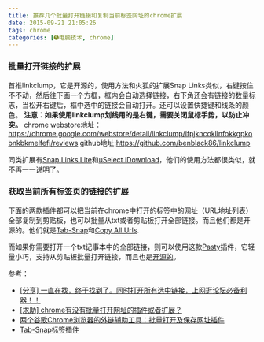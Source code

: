 ```yaml
---
title: 推荐几个批量打开链接和复制当前标签网址的chrome扩展
date: 2015-09-21 21:05:26
tags: chrome
categories: [➎电脑技术, chrome]
---
```

### 批量打开链接的扩展
首推linkclump，它是开源的，使用方法和火狐的扩展Snap Links类似，右键按住不不动，然后往下画一个方框，框内会自动选择链接，右下角还会有链接的数量标志，当松开右键后，框中选中的链接会自动打开。还可以设置快捷键和线条的颜色。
**注意：如果使用linkclump划线用的是右键，需要关闭鼠标手势，以防止冲突。**
chrome webstore地址：
<https://chrome.google.com/webstore/detail/linkclump/lfpjkncokllnfokkgpkobnkbkmelfefj/reviews>
github地址:<https://github.com/benblack86/linkclump>
<!--more-->
同类扩展有[Snap Links Lite][1]和[uSelect iDownload][2]，他们的使用方法都很类似，就不再一一说明了。

### 获取当前所有标签页的链接的扩展
下面的两款插件都可以把当前在chrome中打开的标签中的网址（URL地址列表）全部复制到剪贴板，也可以批量从txt或者剪贴板打开全部链接。而且他们都是开源的。他们就是[Tab-Snap][3]和[Copy All Urls][4].

而如果你需要打开一个txt记事本中的全部链接，则可以使用这款[Pasty][5]插件，它轻量小巧，支持从剪贴板批量打开链接，而且也是[开源的][6]。

参考：
 - [\[分享\] 一直在找，终于找到了。同时打开所有选中链接，上网逛论坛必备利器！！][7]
 - [\[求助\] chrome有没有批量打开网址的插件或者扩展？][8]
 - [两个谷歌Chrome浏览器的外链辅助工具：批量打开及保存网址插件][9]
 - [Tab-Snap标签插件][10]


  [1]: https://chrome.google.com/webstore/detail/snap-links-lite/idmmhhijggcmbeejedibpdcahpkneegg
  [2]: https://chrome.google.com/webstore/detail/uselect-idownload/ileabdhfjmgaognikmjgmhhkjffggejc
  [3]: https://chrome.google.com/webstore/detail/tab-snap/ajjloplcjllkammemhenacfjcccockde
  [4]: https://chrome.google.com/webstore/detail/copy-all-urls/djdmadneanknadilpjiknlnanaolmbfk
  [5]: https://chrome.google.com/webstore/detail/pasty/hdjihnnclpjhfdbbinmgoiehhoehhlgf
  [6]: https://bitbucket.org/oov/pasty/wiki/Home
  [7]: http://bbs.kafan.cn/thread-1131113-1-1.html
  [8]: http://bbs.kafan.cn/thread-1471137-1-1.html
  [9]: http://blog.163.com/donal_huang@126/blog/static/134082065201323095438854/
  [10]: http://chromecj.com/productivity/2014-12/322.html
